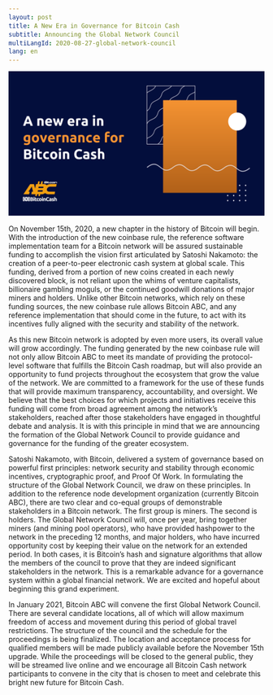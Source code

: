 ```yaml
---
layout: post
title: A New Era in Governance for Bitcoin Cash
subtitle: Announcing the Global Network Council
multiLangId: 2020-08-27-global-network-council
lang: en
---
```


![A new era in governance for Bitcoin Cash](/img/new-era-in-governance.png "A new era in governance for Bitcoin Cash")

On November 15th, 2020, a new chapter in the history of Bitcoin will begin. With the introduction of the new coinbase rule, the reference software implementation team for a Bitcoin network will be assured sustainable funding to accomplish the vision first articulated by Satoshi Nakamoto: the creation of a peer-to-peer electronic cash system at global scale. This funding, derived from a portion of new coins created in each newly discovered block, is not reliant upon the whims of venture capitalists, billionaire gambling moguls, or the continued goodwill donations of major miners and holders. Unlike other Bitcoin networks, which rely on these funding sources, the new coinbase rule allows Bitcoin ABC, and any reference implementation that should come in the future, to act with its incentives fully aligned with the security and stability of the network.

As this new Bitcoin network is adopted by even more users, its overall value will grow accordingly. The funding generated by the new coinbase rule will not only allow Bitcoin ABC to meet its mandate of providing the protocol-level software that fulfills the Bitcoin Cash roadmap, but will also provide an opportunity to fund projects throughout the ecosystem that grow the value of the network. We are committed to a framework for the use of these funds that will provide maximum transparency, accountability, and oversight. We believe that the best choices for which projects and initiatives receive this funding will come from broad agreement among the network’s stakeholders, reached after those stakeholders have engaged in thoughtful debate and analysis. It is with this principle in mind that we are announcing the formation of the Global Network Council to provide guidance and governance for the funding of the greater ecosystem.

Satoshi Nakamoto, with Bitcoin, delivered a system of governance based on powerful first principles: network security and stability through economic incentives, cryptographic proof, and Proof Of Work. In formulating the structure of the Global Network Council, we draw on these principles. In addition to the reference node development organization (currently Bitcoin ABC), there are two clear and co-equal groups of demonstrable stakeholders in a Bitcoin network. The first group is miners. The second is holders. The Global Network Council will, once per year, bring together miners (and mining pool operators), who have provided hashpower to the network in the preceding 12 months, and major holders, who have incurred opportunity cost by keeping their value on the network for an extended period. In both cases, it is Bitcoin’s hash and signature algorithms that allow the members of the council to prove that they are indeed significant stakeholders in the network. This is a remarkable advance for a governance system within a global financial network. We are excited and hopeful about beginning this grand experiment.

In January 2021, Bitcoin ABC will convene the first Global Network Council. There are several candidate locations, all of which will allow maximum freedom of access and movement during this period of global travel restrictions. The structure of the council and the schedule for the proceedings is being finalized. The location and acceptance process for qualified members will be made publicly available before the November 15th upgrade. While the proceedings will be closed to the general public, they will be streamed live online and we encourage all Bitcoin Cash network participants to convene in the city that is chosen to meet and celebrate this bright new future for Bitcoin Cash.
